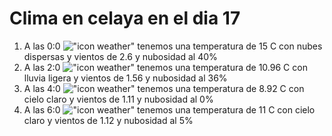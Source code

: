 # Clima en celaya en el dia 17

1. A las 0:0 !["icon weather"](http://openweathermap.org/img/w/03n.png) tenemos una temperatura de 15 C con nubes dispersas y  vientos de 2.6 y nubosidad al 40%
1. A las 2:0 !["icon weather"](http://openweathermap.org/img/w/10n.png) tenemos una temperatura de 10.96 C con lluvia ligera y  vientos de 1.56 y nubosidad al 36%
1. A las 4:0 !["icon weather"](http://openweathermap.org/img/w/01n.png) tenemos una temperatura de 8.92 C con cielo claro y  vientos de 1.11 y nubosidad al 0%
1. A las 6:0 !["icon weather"](http://openweathermap.org/img/w/02n.png) tenemos una temperatura de 11 C con cielo claro y  vientos de 1.12 y nubosidad al 5%
